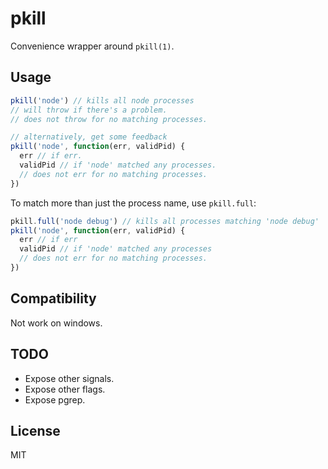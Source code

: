 # pkill

Convenience wrapper around `pkill(1)`.

## Usage

```js
pkill('node') // kills all node processes
// will throw if there's a problem.
// does not throw for no matching processes.

// alternatively, get some feedback
pkill('node', function(err, validPid) {
  err // if err.
  validPid // if 'node' matched any processes.
  // does not err for no matching processes.
})
```

To match more than just the process name, use `pkill.full`:

```js
pkill.full('node debug') // kills all processes matching 'node debug'
pkill('node', function(err, validPid) {
  err // if err
  validPid // if 'node' matched any processes
  // does not err for no matching processes.
})
```

## Compatibility

Not work on windows.

## TODO

* Expose other signals.
* Expose other flags. 
* Expose pgrep.

## License

MIT
